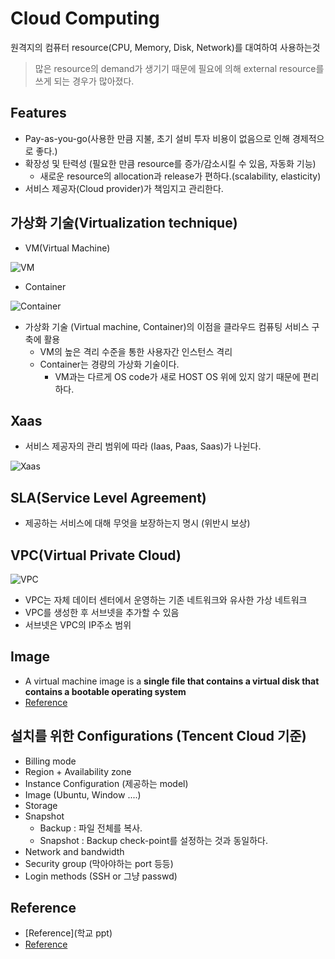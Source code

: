 # Cloud Computing

원격지의 컴퓨터 resource(CPU, Memory, Disk, Network)를 대여하여 사용하는것
> 많은 resource의 demand가 생기기 때문에 필요에 의해 external resource를 쓰게 되는 경우가 많아졌다.

## Features
- Pay-as-you-go(사용한 만큼 지불, 초기 설비 투자 비용이 없음으로 인해 경제적으로 좋다.)
- 확장성 및 탄력성 (필요한 만큼 resource를 증가/감소시킬 수 있음, 자동화 기능)
  - 새로운 resource의 allocation과 release가 편하다.(scalability, elasticity)
- 서비스 제공자(Cloud provider)가 책임지고 관리한다.

## 가상화 기술(Virtualization technique)
- VM(Virtual Machine)

![VM](https://user-images.githubusercontent.com/105041834/198866155-12da1982-95f4-4fe4-9c01-e19a486ab2fe.jpg)

- Container

![Container](https://user-images.githubusercontent.com/105041834/198866153-7af3c4a8-0996-4c04-bdcf-821d8962ae3b.jpg)

- 가상화 기술 (Virtual machine, Container)의 이점을 클라우드 컴퓨팅 서비스 구축에 활용
  - VM의 높은 격리 수준을 통한 사용자간 인스턴스 격리
  - Container는 경량의 가상화 기술이다.
    - VM과는 다르게 OS code가 새로 HOST OS 위에 있지 않기 때문에 편리하다.

## Xaas
- 서비스 제공자의 관리 범위에 따라 (Iaas, Paas, Saas)가 나뉜다.

![Xaas](https://user-images.githubusercontent.com/105041834/198866270-6fe97db0-a88b-4abd-bf99-a45f2397d768.jpg)

## SLA(Service Level Agreement)
- 제공하는 서비스에 대해 무엇을 보장하는지 명시 (위반시 보상)

## VPC(Virtual Private Cloud)

![VPC](https://user-images.githubusercontent.com/105041834/209628705-d890e54d-cb86-4820-8df0-68467650b4bb.jpg)

- VPC는 자체 데이터 센터에서 운영하는 기존 네트워크와 유사한 가상 네트워크
- VPC를 생성한 후 서브넷을 추가할 수 있음
- 서브넷은 VPC의 IP주소 범위

## Image
- A virtual machine image is a **single file that contains a virtual disk that contains a bootable operating system**
- [Reference](https://docs.rackspace.com/docs/user-guides/infrastructure/cloud-config/compute/cloud-images-product-concepts/)

## 설치를 위한 Configurations (Tencent Cloud 기준)
- Billing mode
- Region + Availability zone
- Instance Configuration (제공하는 model)
- Image (Ubuntu, Window ....)
- Storage
- Snapshot
  - Backup : 파일 전체를 복사.
  - Snapshot : Backup check-point를 설정하는 것과 동일하다.
- Network and bandwidth
- Security group (막아야하는 port 등등)
- Login methods (SSH or 그냥 passwd)

## Reference
- [Reference](학교 ppt)
- [Reference](https://docs.rackspace.com/docs/user-guides/infrastructure/cloud-config/compute/cloud-images-product-concepts/)
